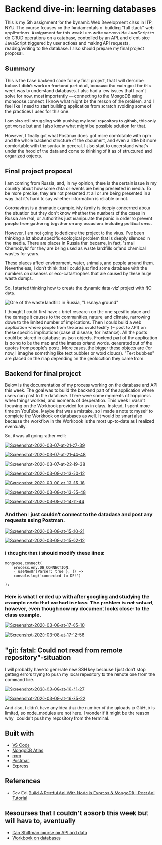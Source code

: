 # Backend dive-in: learning databases 

This is my 5th assignment for the Dynamic Web Development class in ITP, NYU. The course focuses on the fundamentals of building "full stack" web applications. 
Assignment for this week is to write server-side JavaScript to do CRUD operations on a database, controlled by an API, and client-side JavaScript triggered by user actions and making API requests, reading/writing to the database.
I also should prepare my final project proposal.

## Summary

This is the base backend code for my final project, that I will describe below. I didn't work on frontend part at all, because the main goal for this week was to understand databases.
I also had a few issues that I can't solve for now, most importantly — connecting to the MongoDB using mongoose.connect. I know what might be the reason of the problem, and I feel like I need to start building application from scratch avoiding some of the practices I used for this one.

I am also still struggling with pushing my local repository to github, this only got worse but and I also know what might be possible solution for that.

However, I finally got what Postman does, got more comfotable with npm and the whole backend structure of the document, and even a little bit more comfortable with the syntax in general. 
I also start to understand what's under the hood of the data and come to thinking of it as of structured and organized objects.


## Final project proposal

I am coming from Russia, and, in my opinion, there is the certain issue in my country about how some data or events are being presented in media. To be more precise, they are not presented at all or are being presented in a way that it's hard to say whether information is reliable or not.

Coronavirus is a dramatic example. My family is deeply concerned about the situation but they don't know whether the numbers of the cases in Russia are real, or authorities just manipulate the panic in order to prevent people from gathering together on any occasions including political ones.

However, I am not going to dedicate the project to the virus. I've been thinking a lot about specific ecological problem that is deeply silenced in the media.
There are places in Russia that became, in fact, 'small Chernobyls' for they are being used as waste landfills or/and chemical wastes for years.

These places affect environment, water, animals, and people around them. Nevertheless, I don't think that I could just find some database with the numbers on diseases or eco-catastrophes that are caused by these huge waste dumps.

So, I started thinking how to create the dynamic data-viz' project with NO data.

![One of the waste landfills in Russia, "Lesnaya ground" ](https://habrastorage.org/webt/ix/4n/qy/ix4nqy1xknkxavylgzgetfmy2r0.jpeg)

I thought I could first have a brief research on the one spesific place and the damage it causes to the communities, nature, and climate, narrowing down to the limited number of implications. 
Then I could build a web application where people from the area could testify (= post to API) on these specific implications (case of disease, for instance). 
All the posts could be stored in database as json objects. 
Frontend part of the application is going to be the map and the images or/and words, generated out of the quotes from people's posts. More cases, the bigger these objects are (for now, I imagine something like text bubbles or word clouds). "Text bubbles" are placed on the map depending on the geolocation they came from.

## Backend for final project

Below is the documentation of my process working on the database and API this week. The goal was to build the backend part of the application where users can post to the database.
There were some moments of happiness when things worked, and moments of desperation. This week I wasn't focusing on the Workbook provided for us in class. Instead, I spent more time on YouTube. Maybe that was a mistake, so I made a note to myself to complete the Workbook on databases as well.
It would be smart also because the workflow in the Workbook is the most up-to-date as I realized eventually.

So, it was all going rather well:

<a href="https://imgbb.com/"><img src="https://i.ibb.co/mTsgP88/Screenshot-2020-03-07-at-21-27-39.png" alt="Screenshot-2020-03-07-at-21-27-39" border="0"></a>

<a href="https://imgbb.com/"><img src="https://i.ibb.co/1vz1WZ6/Screenshot-2020-03-07-at-21-44-48.png" alt="Screenshot-2020-03-07-at-21-44-48" border="0"></a>

<a href="https://imgbb.com/"><img src="https://i.ibb.co/2jhZdsR/Screenshot-2020-03-07-at-22-19-38.png" alt="Screenshot-2020-03-07-at-22-19-38" border="0"></a>

<a href="https://imgbb.com/"><img src="https://i.ibb.co/k8SWTM4/Screenshot-2020-03-08-at-13-50-12.png" alt="Screenshot-2020-03-08-at-13-50-12" border="0"></a>

<a href="https://imgbb.com/"><img src="https://i.ibb.co/s2Z7Brr/Screenshot-2020-03-08-at-13-55-16.png" alt="Screenshot-2020-03-08-at-13-55-16" border="0"></a>

<a href="https://imgbb.com/"><img src="https://i.ibb.co/d6BPXSt/Screenshot-2020-03-08-at-13-55-48.png" alt="Screenshot-2020-03-08-at-13-55-48" border="0"></a>

<a href="https://ibb.co/GQr6sDg"><img src="https://i.ibb.co/XxGQyPm/Screenshot-2020-03-08-at-14-11-44.png" alt="Screenshot-2020-03-08-at-14-11-44" border="0"></a>



### And then I just couldn't connect to the datadase and post any requests using Postman.


<a href="https://ibb.co/s9v1s6K"><img src="https://i.ibb.co/whNQpwS/Screenshot-2020-03-08-at-15-20-21.png" alt="Screenshot-2020-03-08-at-15-20-21" border="0"></a>

<a href="https://ibb.co/ryyT93X"><img src="https://i.ibb.co/s33k7CX/Screenshot-2020-03-08-at-15-02-12.png" alt="Screenshot-2020-03-08-at-15-02-12" border="0"></a>



### I thought that I should modify these lines:

```//Connect To DB
mongoose.connect(
    process.env.DB_CONNECTION,
    { useNewUrlParser: true }, () => 
    console.log('connected to DB!')

);
```

### Here is what I ended up with after googling and studying the example code that we had in class. The problem is not solved, however, even though now my document looks closer to the class example.

<a href="https://ibb.co/gFnbX2F"><img src="https://i.ibb.co/84hnRC4/Screenshot-2020-03-08-at-17-05-10.png" alt="Screenshot-2020-03-08-at-17-05-10" border="0"></a>

<a href="https://imgbb.com/"><img src="https://i.ibb.co/r0GkJpV/Screenshot-2020-03-08-at-17-12-56.png" alt="Screenshot-2020-03-08-at-17-12-56" border="0"></a>

## "git: fatal: Could not read from remote repository"-situation

I will probably have to generate new SSH key because I just don't stop getting errors trying to push my local repository to the remote one from the command line.

<a href="https://imgbb.com/"><img src="https://i.ibb.co/CJmMycZ/Screenshot-2020-03-08-at-16-41-27.png" alt="Screenshot-2020-03-08-at-16-41-27" border="0"></a>

<a href="https://ibb.co/g9YFjGf"><img src="https://i.ibb.co/wgtr0TP/Screenshot-2020-03-08-at-16-35-22.png" alt="Screenshot-2020-03-08-at-16-35-22" border="0"></a>

And also, I didn't have any idea that the number of the uploads to GitHub is limited, so node_modules are not here. I wonder if it might be the reason why I couldn't push my repository from the terminal.


## Built with

* [VS Code](https://code.visualstudio.com/)
* [MongoDB Atlas](https://cloud.mongodb.com/)
* [npm](https://www.npmjs.com/)
* [Postman](https://www.postman.com/)
* [Express](https://expressjs.com/)

## References

* Dev Ed. [Build A Restful Api With Node.js Express & MongoDB | Rest Api Tutorial](https://www.youtube.com/watch?v=vjf774RKrLc)

## Resourses that I couldn't absorb this week but will have to, eventually

* [Dan Shiffman course on API and data](https://www.youtube.com/playlist?list=PLRqwX-V7Uu6YxDKpFzf_2D84p0cyk4T7X)
* [Workbook on databases](https://github.com/itp-dwd/databases-workbook)

